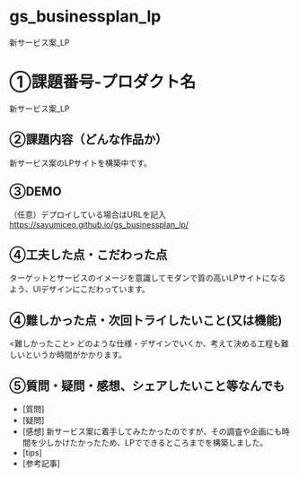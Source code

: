 # gs_businessplan_lp
新サービス案_LP

# ①課題番号-プロダクト名
新サービス案_LP

## ②課題内容（どんな作品か）
新サービス案のLPサイトを構築中です。

## ③DEMO
（任意）デプロイしている場合はURLを記入
https://sayumiceo.github.io/gs_businessplan_lp/

## ④工夫した点・こだわった点
ターゲットとサービスのイメージを意識してモダンで質の高いLPサイトになるよう、UIデザインにこだわっています。


## ④難しかった点・次回トライしたいこと(又は機能)
<難しかったこと>
どのような仕様・デザインでいくか、考えて決める工程も難しいというか時間がかかります。

## ⑤質問・疑問・感想、シェアしたいこと等なんでも
- [質問]
- [疑問]
- [感想] 新サービス案に着手してみたかったのですが、その調査や企画にも時間を少しかけたかったため、LPでできるところまでを構築しました。
- [tips]
- [参考記事]
